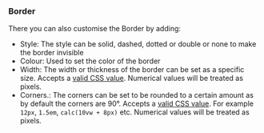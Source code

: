 ### Border

There you can also customise the Border by adding:

- Style: The style can be solid, dashed, dotted or double or none to make the border invisible
- Colour: Used to set the color of the border
- Width: The width or thickness of the border can be set as a specific size. Accepts a [valid  CSS value](https://developer.mozilla.org/en-US/docs/Learn/CSS/Building_blocks/Values_and_units). Numerical values will be treated as pixels.
- Corners.: The corners can be set to be rounded to a certain amount as by default the corners are 90°. Accepts a [valid  CSS value](https://developer.mozilla.org/en-US/docs/Learn/CSS/Building_blocks/Values_and_units). For example `12px`, `1.5em`, `calc(10vw + 8px)` etc. Numerical values will be treated as pixels.

